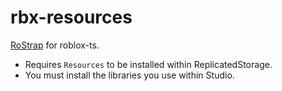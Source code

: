 # rbx-resources

[RoStrap](https://rostrap.github.io/) for roblox-ts.

- Requires `Resources` to be installed within ReplicatedStorage.
- You must install the libraries you use within Studio.